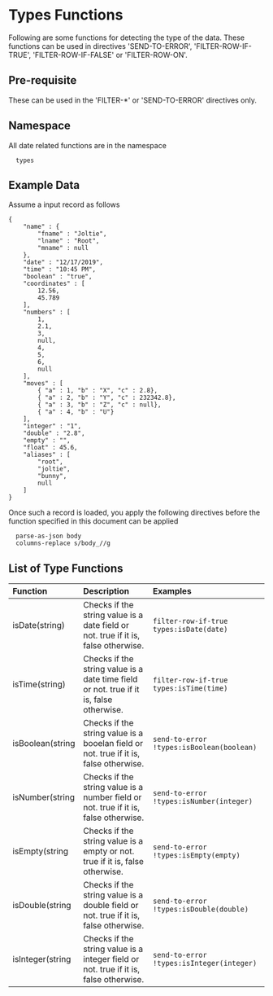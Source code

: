 # Types Functions

Following are some functions for detecting the type of the data. These
functions can be used in directives 'SEND-TO-ERROR', 'FILTER-ROW-IF-TRUE',
'FILTER-ROW-IF-FALSE' or 'FILTER-ROW-ON'.

## Pre-requisite
These can be used in the 'FILTER-*' or 'SEND-TO-ERROR' directives only.

## Namespace

All date related functions are in the namespace
```
  types
```

## Example Data

Assume a input record as follows

```
{
    "name" : {
        "fname" : "Joltie",
        "lname" : "Root",
        "mname" : null
    },
    "date" : "12/17/2019",
    "time" : "10:45 PM",
    "boolean" : "true",
    "coordinates" : [
        12.56,
        45.789
    ],
    "numbers" : [
        1,
        2.1,
        3,
        null,
        4,
        5,
        6,
        null
    ],
    "moves" : [
        { "a" : 1, "b" : "X", "c" : 2.8},
        { "a" : 2, "b" : "Y", "c" : 232342.8},
        { "a" : 3, "b" : "Z", "c" : null},
        { "a" : 4, "b" : "U"}
    ],
    "integer" : "1",
    "double" : "2.8",
    "empty" : "",
    "float" : 45.6,
    "aliases" : [
        "root",
        "joltie",
        "bunny",
        null
    ]
}
```

Once such a record is loaded, you apply the following directives before the function specified in this document can be applied
```
  parse-as-json body
  columns-replace s/body_//g
```

## List of Type Functions

| Function | Description | Examples |
| :------- | :---------- | :------- |
|isDate(string)| Checks if the string value is a date field or not. true if it is, false otherwise. | ```filter-row-if-true types:isDate(date)``` |
|isTime(string)| Checks if the string value is a date time field or not. true if it is, false otherwise. | ```filter-row-if-true types:isTime(time)``` |
|isBoolean(string| Checks if the string value is a booelan field or not. true if it is, false otherwise. | ```send-to-error !types:isBoolean(boolean)``` |
|isNumber(string| Checks if the string value is a number field or not. true if it is, false otherwise. | ```send-to-error !types:isNumber(integer)``` |
|isEmpty(string| Checks if the string value is a empty or not. true if it is, false otherwise. | ```send-to-error !types:isEmpty(empty)``` |
|isDouble(string| Checks if the string value is a double field or not. true if it is, false otherwise. | ```send-to-error !types:isDouble(double)``` |
|isInteger(string| Checks if the string value is a integer field or not. true if it is, false otherwise. | ```send-to-error !types:isInteger(integer)``` |
